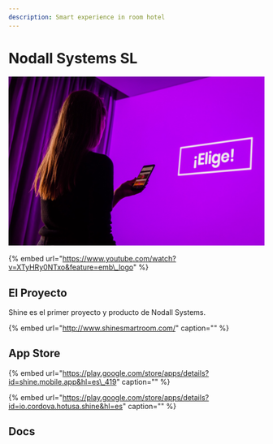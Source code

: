 ```yaml
---
description: Smart experience in room hotel
---
```


# Nodall Systems SL

![](../../.gitbook/assets/shine-product-bcn-bcndesign-34-.jpg)

{% embed url="https://www.youtube.com/watch?v=XTyHRy0NTxo&feature=emb\_logo" %}



## El Proyecto

Shine es el primer proyecto y producto de Nodall Systems.

{% embed url="http://www.shinesmartroom.com/" caption="" %}

## App Store

{% embed url="https://play.google.com/store/apps/details?id=shine.mobile.app&hl=es\_419" caption="" %}

{% embed url="https://play.google.com/store/apps/details?id=io.cordova.hotusa.shine&hl=es" caption="" %}

## Docs



